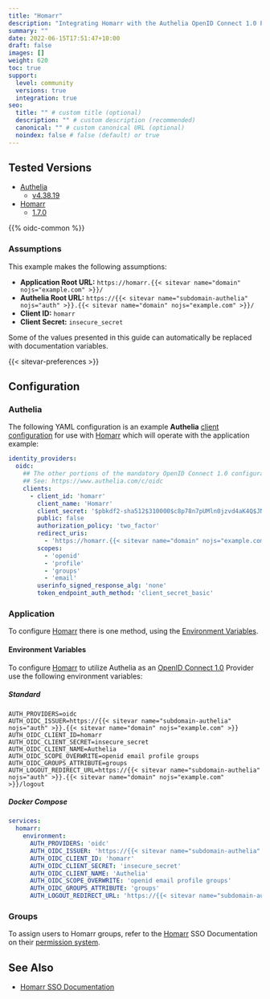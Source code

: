 ```yaml
---
title: "Homarr"
description: "Integrating Homarr with the Authelia OpenID Connect 1.0 Provider."
summary: ""
date: 2022-06-15T17:51:47+10:00
draft: false
images: []
weight: 620
toc: true
support:
  level: community
  versions: true
  integration: true
seo:
  title: "" # custom title (optional)
  description: "" # custom description (recommended)
  canonical: "" # custom canonical URL (optional)
  noindex: false # false (default) or true
---
```


## Tested Versions

- [Authelia]
  - [v4.38.19](https://github.com/authelia/authelia/releases/tag/v4.38.19)
- [Homarr]
  - [1.7.0](https://github.com/homarr-labs/homarr/releases/tag/v1.7.0)

{{% oidc-common %}}

### Assumptions

This example makes the following assumptions:

- __Application Root URL:__ `https://homarr.{{< sitevar name="domain" nojs="example.com" >}}/`
- __Authelia Root URL:__ `https://{{< sitevar name="subdomain-authelia" nojs="auth" >}}.{{< sitevar name="domain" nojs="example.com" >}}/`
- __Client ID:__ `homarr`
- __Client Secret:__ `insecure_secret`

Some of the values presented in this guide can automatically be replaced with documentation variables.

{{< sitevar-preferences >}}

## Configuration

### Authelia

The following YAML configuration is an example __Authelia__ [client configuration] for use with [Homarr] which will
operate with the application example:

```yaml {title="configuration.yml"}
identity_providers:
  oidc:
    ## The other portions of the mandatory OpenID Connect 1.0 configuration go here.
    ## See: https://www.authelia.com/c/oidc
    clients:
      - client_id: 'homarr'
        client_name: 'Homarr'
        client_secret: '$pbkdf2-sha512$310000$c8p78n7pUMln0jzvd4aK4Q$JNRBzwAo0ek5qKn50cFzzvE9RXV88h1wJn5KGiHrD0YKtZaR/nCb2CJPOsKaPK0hjf.9yHxzQGZziziccp6Yng'  # The digest of 'insecure_secret'.
        public: false
        authorization_policy: 'two_factor'
        redirect_uris:
          - 'https://homarr.{{< sitevar name="domain" nojs="example.com" >}}/api/auth/callback/oidc'
        scopes:
          - 'openid'
          - 'profile'
          - 'groups'
          - 'email'
        userinfo_signed_response_alg: 'none'
        token_endpoint_auth_method: 'client_secret_basic'
```

### Application

To configure [Homarr] there is one method, using the [Environment Variables](#environment-variables).

#### Environment Variables

To configure [Homarr] to utilize Authelia as an [OpenID Connect 1.0] Provider use the following environment variables:

##### Standard

```shell
AUTH_PROVIDERS=oidc
AUTH_OIDC_ISSUER=https://{{< sitevar name="subdomain-authelia" nojs="auth" >}}.{{< sitevar name="domain" nojs="example.com" >}}
AUTH_OIDC_CLIENT_ID=homarr
AUTH_OIDC_CLIENT_SECRET=insecure_secret
AUTH_OIDC_CLIENT_NAME=Authelia
AUTH_OIDC_SCOPE_OVERWRITE=openid email profile groups
AUTH_OIDC_GROUPS_ATTRIBUTE=groups
AUTH_LOGOUT_REDIRECT_URL=https://{{< sitevar name="subdomain-authelia" nojs="auth" >}}.{{< sitevar name="domain" nojs="example.com" >}}/logout
```

##### Docker Compose

```yaml
services:
  homarr:
    environment:
      AUTH_PROVIDERS: 'oidc'
      AUTH_OIDC_ISSUER: 'https://{{< sitevar name="subdomain-authelia" nojs="auth" >}}.{{< sitevar name="domain" nojs="example.com" >}}'
      AUTH_OIDC_CLIENT_ID: 'homarr'
      AUTH_OIDC_CLIENT_SECRET: 'insecure_secret'
      AUTH_OIDC_CLIENT_NAME: 'Authelia'
      AUTH_OIDC_SCOPE_OVERWRITE: 'openid email profile groups'
      AUTH_OIDC_GROUPS_ATTRIBUTE: 'groups'
      AUTH_LOGOUT_REDIRECT_URL: 'https://{{< sitevar name="subdomain-authelia" nojs="auth" >}}.{{< sitevar name="domain" nojs="example.com" >}}/logout'
```

### Groups

To assign users to Homarr groups, refer to the [Homarr] SSO Documentation on their [permission system](https://homarr.dev/docs/advanced/single-sign-on/#permission-system).

## See Also

- [Homarr SSO Documentation](https://homarr.dev/docs/advanced/single-sign-on/)

[Authelia]: https://www.authelia.com
[Homarr]: https://homarr.dev
[OpenID Connect 1.0]: ../../openid-connect/introduction.md
[client configuration]: ../../../configuration/identity-providers/openid-connect/clients.md
